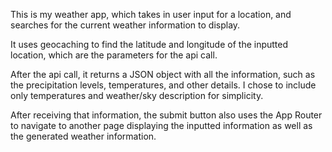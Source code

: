 This is my weather app, which takes in user input for a location, and searches for the current weather information to display. 

It uses geocaching to find the latitude and longitude of the inputted location, which are the parameters for the api call.

After the api call, it returns a JSON object with all the information, such as the precipitation levels, temperatures, and other details. I chose to include only temperatures and weather/sky description for simplicity.

After receiving that information, the submit button also uses the App Router to navigate to another page displaying the inputted information as well as the generated weather information.